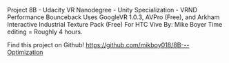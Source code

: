 
Project 8B - Udacity VR Nanodegree - Unity Specialization - VRND Performance Bounceback
Uses GoogleVR 1.0.3, AVPro (Free), and Arkham Interactive Industrial Texture Pack (Free)
For HTC Vive
By: Mike Boyer
Time editing = Roughly 4 hours.

Find this project on Github! 
https://github.com/mikboy018/8B---Optimization

